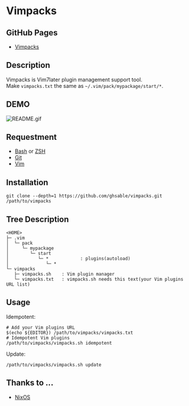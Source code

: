 # Vimpacks

## GitHub Pages
* [Vimpacks](https://ghsable.github.io/vimpacks/)

## Description
Vimpacks is Vim7later plugin management support tool.  
Make `vimpacks.txt` the same as `~/.vim/pack/mypackage/start/*`.

## DEMO
<img src="https://raw.githubusercontent.com/ghsable/vimpacks/master/README.gif" alt="README.gif">

## Requestment
* [Bash](https://www.gnu.org/software/bash/) or [ZSH](http://www.zsh.org/)
* [Git](https://github.com/git/git)
* [Vim](https://github.com/vim/vim)

## Installation

    git clone --depth=1 https://github.com/ghsable/vimpacks.git /path/to/vimpacks

## Tree Description

    <HOME>
    ├─ .vim
    │  └─ pack
    │     └─ mypackage
    │        └─ start
    │           └─ *            : plugins(autoload)
    │              └─ *
    └─ vimpacks
       ├─ vimpacks.sh    : Vim plugin manager
       └─ vimpacks.txt   : vimpacks.sh needs this text(your Vim plugins URL list)

## Usage
Idempotent:

    # Add your Vim plugins URL
    $(echo ${EDITOR}) /path/to/vimpacks/vimpacks.txt
    # Idempotent Vim plugins
    /path/to/vimpacks/vimpacks.sh idempotent

Update:

    /path/to/vimpacks/vimpacks.sh update

## Thanks to ...
* [NixOS](https://nixos.org/)
